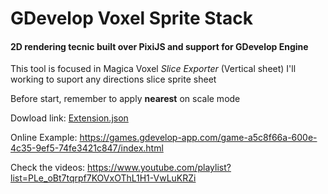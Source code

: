 
# GDevelop Voxel Sprite Stack

#### 2D rendering tecnic built over PixiJS and support for GDevelop Engine
  
This tool is focused in Magica Voxel *Slice Exporter* (Vertical sheet)
I'll working to suport any directions slice sprite sheet

Before start, remember to apply **nearest** on scale mode

Dowload link: [Extension.json](https://raw.githubusercontent.com/FlokiTV/GDevelop-Voxel-Sprite-Stack/main/Extension.json)

Online Example:
https://games.gdevelop-app.com/game-a5c8f66a-600e-4c35-9ef5-74fe3421c847/index.html

Check the videos:
https://www.youtube.com/playlist?list=PLe_oBt7tqrpf7KOVxOThL1H1-VwLuKRZi